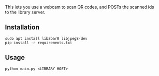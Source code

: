 This lets you use a webcam to scan QR codes, and POSTs the scanned ids to the library server.


## Installation

```
sudo apt install libzbar0 libjpeg8-dev
pip install -r requirements.txt
```

## Usage

```
python main.py <LIBRARY HOST>
```
